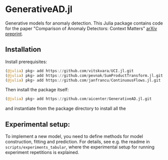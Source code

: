 # GenerativeAD.jl
Generative models for anomaly detection. This Julia package contains code for the paper "Comparison of Anomaly Detectors: Context Matters" [arXiv preprint](https://arxiv.org/abs/2012.06260).

## Installation

Install prerequisites:
```julia
(@julia) pkg> add https://github.com/vitskvara/UCI.jl.git
(@julia) pkg> add https://github.com/pevnak/SumProductTransform.jl.git
(@julia) pkg> add https://github.com/janfrancu/ContinuousFlows.jl.git
```

Then install the package itself:
```julia
(@julia) pkg> add https://github.com/aicenter/GenerativeAD.jl.git
```
and instantiate from the package directory to install all the 

## Experimental setup:

To implement a new model, you need to define methods for model construction, fitting and prediction. For details, see e.g. the readme in `scripts/experiments_tabular`, where the experimental setup for running experiment repetitions is explained.
